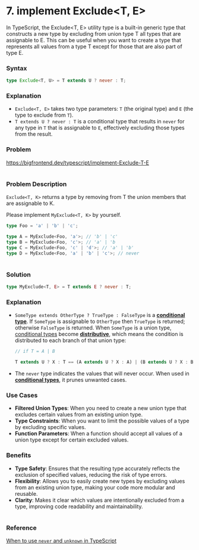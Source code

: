# 7. implement Exclude<T, E>

In TypeScript, the Exclude<T, E> utility type is a built-in generic type that constructs a new type by excluding from union type T all types that are assignable to E. This can be useful when you want to create a type that represents all values from a type T except for those that are also part of type E.

### Syntax

```typescript
type Exclude<T, U> = T extends U ? never : T;
```

### Explanation

* `Exclude<T, E>` takes two type parameters: `T` (the original type) and `E` (the type to exclude from `T`).
* `T extends U ? never : T` is a conditional type that results in `never` for any type in `T` that is assignable to `E`, effectively excluding those types from the result.



### Problem

https://bigfrontend.dev/typescript/implement-Exclude-T-E

#

### Problem Description

`Exclude<T, K>` returns a type by removing from T the union members that are assignable to K.

Please implement `MyExclude<T, K>` by yourself.

```ts
type Foo = 'a' | 'b' | 'c';

type A = MyExclude<Foo, 'a'>; // 'b' | 'c'
type B = MyExclude<Foo, 'c'>; // 'a' | 'b
type C = MyExclude<Foo, 'c' | 'd'>; // 'a' | 'b'
type D = MyExclude<Foo, 'a' | 'b' | 'c'>; // never
```

#

### Solution

```ts
type MyExclude<T, E> = T extends E ? never : T;
```

### Explanation

- `SomeType extends OtherType ? TrueType : FalseType` is a [**conditional type**](https://www.typescriptlang.org/docs/handbook/2/conditional-types.html). If `SomeType` is assignable to `OtherType` then `TrueType` is returned; otherwise `FalseType` is returned. When `SomeType` is a union type, [conditional types](https://www.typescriptlang.org/docs/handbook/2/conditional-types.html) become [**distributive**](https://www.typescriptlang.org/docs/handbook/2/conditional-types.html#distributive-conditional-types), which means the condition is distributed to each branch of that union type:

  ```ts
  // if T = A | B

  T extends U ? X : T == (A extends U ? X : A) | (B extends U ? X : B)
  ```

- The `never` type indicates the values that will never occur. When used in [**conditional types**](https://www.typescriptlang.org/docs/handbook/2/conditional-types.html), it prunes unwanted cases.



### Use Cases

* **Filtered Union Types**: When you need to create a new union type that excludes certain values from an existing union type.
* **Type Constraints**: When you want to limit the possible values of a type by excluding specific values.
* **Function Parameters**: When a function should accept all values of a union type except for certain excluded values.

### Benefits

* **Type Safety**: Ensures that the resulting type accurately reflects the exclusion of specified values, reducing the risk of type errors.
* **Flexibility**: Allows you to easily create new types by excluding values from an existing union type, making your code more modular and reusable.
* **Clarity**: Makes it clear which values are intentionally excluded from a type, improving code readability and maintainability.


#

### Reference

[When to use `never` and `unknown` in TypeScript](https://blog.logrocket.com/when-to-use-never-and-unknown-in-typescript-5e4d6c5799ad/)
